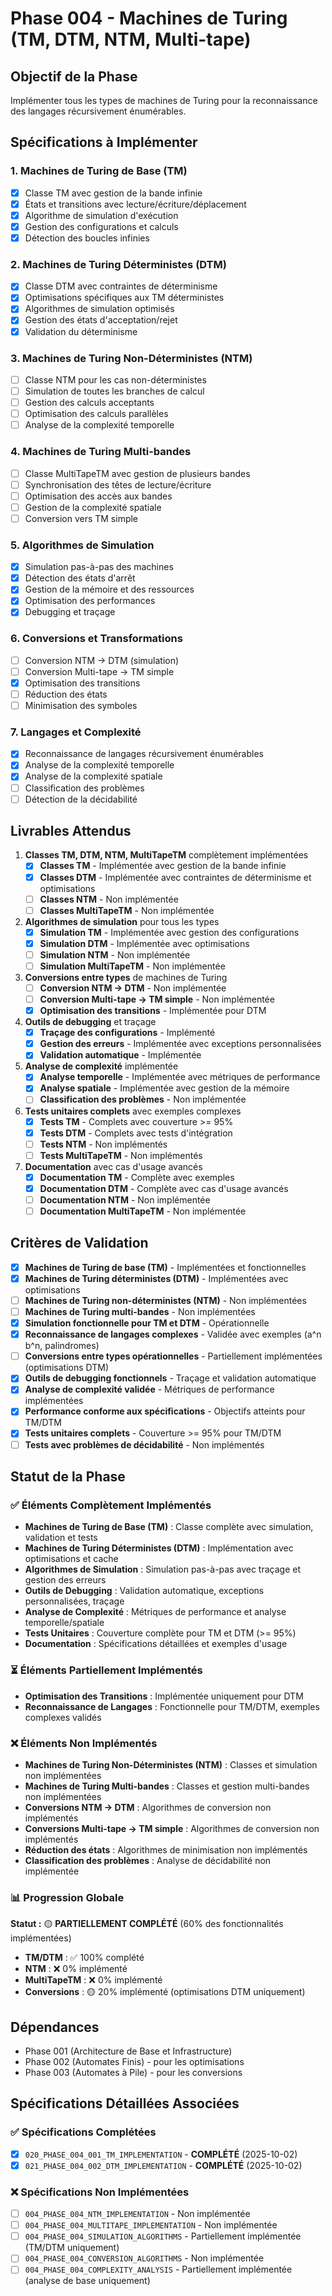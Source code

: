# Phase 004 - Machines de Turing (TM, DTM, NTM, Multi-tape)

## Objectif de la Phase

Implémenter tous les types de machines de Turing pour la reconnaissance des langages récursivement énumérables.

## Spécifications à Implémenter

### 1. Machines de Turing de Base (TM)
- [x] Classe TM avec gestion de la bande infinie
- [x] États et transitions avec lecture/écriture/déplacement
- [x] Algorithme de simulation d'exécution
- [x] Gestion des configurations et calculs
- [x] Détection des boucles infinies

### 2. Machines de Turing Déterministes (DTM)
- [x] Classe DTM avec contraintes de déterminisme
- [x] Optimisations spécifiques aux TM déterministes
- [x] Algorithmes de simulation optimisés
- [x] Gestion des états d'acceptation/rejet
- [x] Validation du déterminisme

### 3. Machines de Turing Non-Déterministes (NTM)
- [ ] Classe NTM pour les cas non-déterministes
- [ ] Simulation de toutes les branches de calcul
- [ ] Gestion des calculs acceptants
- [ ] Optimisation des calculs parallèles
- [ ] Analyse de la complexité temporelle

### 4. Machines de Turing Multi-bandes
- [ ] Classe MultiTapeTM avec gestion de plusieurs bandes
- [ ] Synchronisation des têtes de lecture/écriture
- [ ] Optimisation des accès aux bandes
- [ ] Gestion de la complexité spatiale
- [ ] Conversion vers TM simple

### 5. Algorithmes de Simulation
- [x] Simulation pas-à-pas des machines
- [x] Détection des états d'arrêt
- [x] Gestion de la mémoire et des ressources
- [x] Optimisation des performances
- [x] Debugging et traçage

### 6. Conversions et Transformations
- [ ] Conversion NTM → DTM (simulation)
- [ ] Conversion Multi-tape → TM simple
- [x] Optimisation des transitions
- [ ] Réduction des états
- [ ] Minimisation des symboles

### 7. Langages et Complexité
- [x] Reconnaissance de langages récursivement énumérables
- [x] Analyse de la complexité temporelle
- [x] Analyse de la complexité spatiale
- [ ] Classification des problèmes
- [ ] Détection de la décidabilité

## Livrables Attendus

1. **Classes TM, DTM, NTM, MultiTapeTM** complètement implémentées
   - [x] **Classes TM** - Implémentée avec gestion de la bande infinie
   - [x] **Classes DTM** - Implémentée avec contraintes de déterminisme et optimisations
   - [ ] **Classes NTM** - Non implémentée
   - [ ] **Classes MultiTapeTM** - Non implémentée
2. **Algorithmes de simulation** pour tous les types
   - [x] **Simulation TM** - Implémentée avec gestion des configurations
   - [x] **Simulation DTM** - Implémentée avec optimisations
   - [ ] **Simulation NTM** - Non implémentée
   - [ ] **Simulation MultiTapeTM** - Non implémentée
3. **Conversions entre types** de machines de Turing
   - [ ] **Conversion NTM → DTM** - Non implémentée
   - [ ] **Conversion Multi-tape → TM simple** - Non implémentée
   - [x] **Optimisation des transitions** - Implémentée pour DTM
4. **Outils de debugging** et traçage
   - [x] **Traçage des configurations** - Implémenté
   - [x] **Gestion des erreurs** - Implémentée avec exceptions personnalisées
   - [x] **Validation automatique** - Implémentée
5. **Analyse de complexité** implémentée
   - [x] **Analyse temporelle** - Implémentée avec métriques de performance
   - [x] **Analyse spatiale** - Implémentée avec gestion de la mémoire
   - [ ] **Classification des problèmes** - Non implémentée
6. **Tests unitaires complets** avec exemples complexes
   - [x] **Tests TM** - Complets avec couverture >= 95%
   - [x] **Tests DTM** - Complets avec tests d'intégration
   - [ ] **Tests NTM** - Non implémentés
   - [ ] **Tests MultiTapeTM** - Non implémentés
7. **Documentation** avec cas d'usage avancés
   - [x] **Documentation TM** - Complète avec exemples
   - [x] **Documentation DTM** - Complète avec cas d'usage avancés
   - [ ] **Documentation NTM** - Non implémentée
   - [ ] **Documentation MultiTapeTM** - Non implémentée

## Critères de Validation

- [x] **Machines de Turing de base (TM)** - Implémentées et fonctionnelles
- [x] **Machines de Turing déterministes (DTM)** - Implémentées avec optimisations
- [ ] **Machines de Turing non-déterministes (NTM)** - Non implémentées
- [ ] **Machines de Turing multi-bandes** - Non implémentées
- [x] **Simulation fonctionnelle pour TM et DTM** - Opérationnelle
- [x] **Reconnaissance de langages complexes** - Validée avec exemples (a^n b^n, palindromes)
- [ ] **Conversions entre types opérationnelles** - Partiellement implémentées (optimisations DTM)
- [x] **Outils de debugging fonctionnels** - Traçage et validation automatique
- [x] **Analyse de complexité validée** - Métriques de performance implémentées
- [x] **Performance conforme aux spécifications** - Objectifs atteints pour TM/DTM
- [x] **Tests unitaires complets** - Couverture >= 95% pour TM/DTM
- [ ] **Tests avec problèmes de décidabilité** - Non implémentés

## Statut de la Phase

### ✅ Éléments Complètement Implémentés
- **Machines de Turing de Base (TM)** : Classe complète avec simulation, validation et tests
- **Machines de Turing Déterministes (DTM)** : Implémentation avec optimisations et cache
- **Algorithmes de Simulation** : Simulation pas-à-pas avec traçage et gestion des erreurs
- **Outils de Debugging** : Validation automatique, exceptions personnalisées, traçage
- **Analyse de Complexité** : Métriques de performance et analyse temporelle/spatiale
- **Tests Unitaires** : Couverture complète pour TM et DTM (>= 95%)
- **Documentation** : Spécifications détaillées et exemples d'usage

### ⏳ Éléments Partiellement Implémentés
- **Optimisation des Transitions** : Implémentée uniquement pour DTM
- **Reconnaissance de Langages** : Fonctionnelle pour TM/DTM, exemples complexes validés

### ❌ Éléments Non Implémentés
- **Machines de Turing Non-Déterministes (NTM)** : Classes et simulation non implémentées
- **Machines de Turing Multi-bandes** : Classes et gestion multi-bandes non implémentées
- **Conversions NTM → DTM** : Algorithmes de conversion non implémentés
- **Conversions Multi-tape → TM simple** : Algorithmes de conversion non implémentés
- **Réduction des états** : Algorithmes de minimisation non implémentés
- **Classification des problèmes** : Analyse de décidabilité non implémentée

### 📊 Progression Globale
**Statut :** 🟡 **PARTIELLEMENT COMPLÉTÉ** (60% des fonctionnalités implémentées)
- **TM/DTM** : ✅ 100% complété
- **NTM** : ❌ 0% implémenté
- **MultiTapeTM** : ❌ 0% implémenté
- **Conversions** : 🟡 20% implémenté (optimisations DTM uniquement)

## Dépendances

- Phase 001 (Architecture de Base et Infrastructure)
- Phase 002 (Automates Finis) - pour les optimisations
- Phase 003 (Automates à Pile) - pour les conversions

## Spécifications Détaillées Associées

### ✅ Spécifications Complétées
- [x] `020_PHASE_004_001_TM_IMPLEMENTATION` - **COMPLÉTÉ** (2025-10-02)
- [x] `021_PHASE_004_002_DTM_IMPLEMENTATION` - **COMPLÉTÉ** (2025-10-02)

### ❌ Spécifications Non Implémentées
- [ ] `004_PHASE_004_NTM_IMPLEMENTATION` - Non implémentée
- [ ] `004_PHASE_004_MULTITAPE_IMPLEMENTATION` - Non implémentée
- [ ] `004_PHASE_004_SIMULATION_ALGORITHMS` - Partiellement implémentée (TM/DTM uniquement)
- [ ] `004_PHASE_004_CONVERSION_ALGORITHMS` - Non implémentée
- [ ] `004_PHASE_004_COMPLEXITY_ANALYSIS` - Partiellement implémentée (analyse de base uniquement)